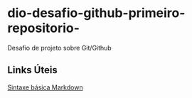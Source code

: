 # dio-desafio-github-primeiro-repositorio-
Desafio de projeto sobre Git/Github

## Links Úteis
[Sintaxe básica Markdown](https://www.markdownguide.org/basic-syntax/)
